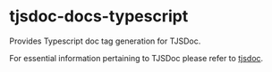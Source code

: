 # tjsdoc-docs-typescript
Provides Typescript doc tag generation for TJSDoc.

For essential information pertaining to TJSDoc please refer to [tjsdoc](https://github.com/typhonjs-node-tjsdoc/tjsdoc).

